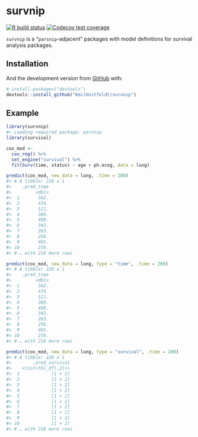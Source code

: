 
<!-- README.md is generated from README.Rmd. Please edit that file -->

# survnip

<!-- badges: start -->

[![R build
status](https://github.com/EmilHvitfeldt/survnip/workflows/R-CMD-check/badge.svg)](https://github.com/EmilHvitfeldt/survnip/actions)
[![Codecov test
coverage](https://codecov.io/gh/EmilHvitfeldt/survnip/branch/master/graph/badge.svg)](https://codecov.io/gh/EmilHvitfeldt/survnip?branch=master)

<!-- badges: end -->

`survnip` is a “`parsnip`-adjacent” packages with model definitions for
survival analysis packages.

## Installation

And the development version from [GitHub](https://github.com/) with:

``` r
# install.packages("devtools")
devtools::install_github("EmilHvitfeldt/survnip")
```

## Example

``` r
library(survnip)
#> Loading required package: parsnip
library(survival)

cox_mod <-
  cox_reg() %>%
  set_engine("survival") %>%
  fit(Surv(time, status) ~ age + ph.ecog, data = lung)

predict(cox_mod, new_data = lung, .time = 200)
#> # A tibble: 228 x 1
#>    .pred_time
#>         <dbl>
#>  1       342.
#>  2       474.
#>  3       511.
#>  4       389.
#>  5       498.
#>  6       342.
#>  7       263.
#>  8       256.
#>  9       401.
#> 10       278.
#> # … with 218 more rows

predict(cox_mod, new_data = lung, type = "time", .time = 200)
#> # A tibble: 228 x 1
#>    .pred_time
#>         <dbl>
#>  1       342.
#>  2       474.
#>  3       511.
#>  4       389.
#>  5       498.
#>  6       342.
#>  7       263.
#>  8       256.
#>  9       401.
#> 10       278.
#> # … with 218 more rows

predict(cox_mod, new_data = lung, type = "survival", .time = 200)
#> # A tibble: 228 x 1
#>        .pred_survival
#>    <list<tbl_df[,2]>>
#>  1            [1 × 2]
#>  2            [1 × 2]
#>  3            [1 × 2]
#>  4            [1 × 2]
#>  5            [1 × 2]
#>  6            [1 × 2]
#>  7            [1 × 2]
#>  8            [1 × 2]
#>  9            [1 × 2]
#> 10            [1 × 2]
#> # … with 218 more rows
```
